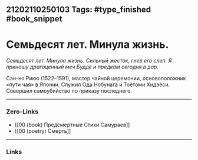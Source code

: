 21202110250103
Tags: #type_finished #book_snippet 
---
# Семьдесят лет. Минула жизнь.

*Семьдесят лет. Минула жизнь.
Сильный жесток, гнев его слеп.
Я приношу драгоценный меч
Будде и предкам сегодня в дар.*

Сэн-но Рикю (1522–1591), мастер чайной церемонии, основоположник «пути чая» в Японии. Служил Ода Нобунага и Тоётоми Хидэёси. Совершил самоубийство по приказу последнего. 

---
### Zero-Links
 - [[00 (book) Предсмертные Стихи Самураев]]
 - [[00 (poetry) Смерть]]
---
### Links
